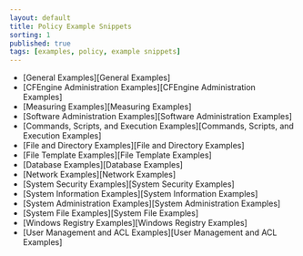```yaml
---
layout: default
title: Policy Example Snippets
sorting: 1
published: true
tags: [examples, policy, example snippets]
---
```


* [General Examples][General Examples]
* [CFEngine Administration Examples][CFEngine Administration Examples]
* [Measuring Examples][Measuring Examples]
* [Software Administration Examples][Software Administration Examples]
* [Commands, Scripts, and Execution Examples][Commands, Scripts, and Execution Examples]
* [File and Directory Examples][File and Directory Examples]
* [File Template Examples][File Template Examples]
* [Database Examples][Database Examples]
* [Network Examples][Network Examples]
* [System Security Examples][System Security Examples]
* [System Information Examples][System Information Examples]
* [System Administration Examples][System Administration Examples]
* [System File Examples][System File Examples]
* [Windows Registry Examples][Windows Registry Examples]
* [User Management and ACL Examples][User Management and ACL Examples]
